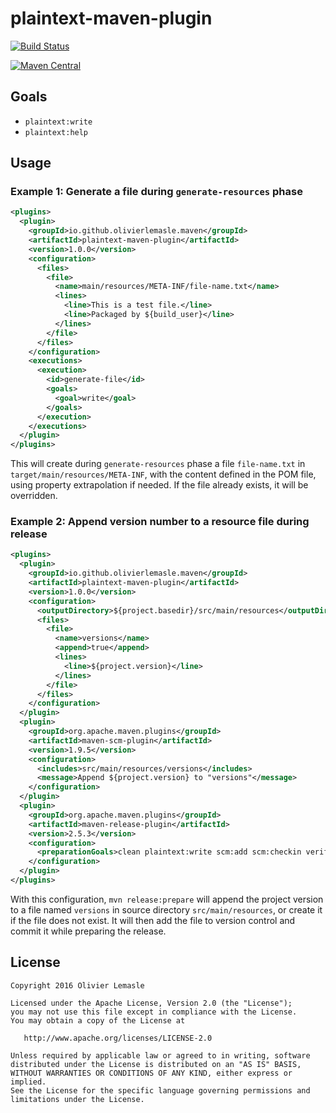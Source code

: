 plaintext-maven-plugin
======================

[![Build Status](https://travis-ci.org/olivierlemasle/plaintext-maven-plugin.svg?branch=master)](https://travis-ci.org/olivierlemasle/plaintext-maven-plugin)

[![Maven Central](https://maven-badges.herokuapp.com/maven-central/io.github.olivierlemasle.maven/plaintext-maven-plugin/badge.svg)](https://maven-badges.herokuapp.com/maven-central/io.github.olivierlemasle.maven/plaintext-maven-plugin)

Goals
-----

- `plaintext:write`
- `plaintext:help`

Usage
-----

### Example 1: Generate a file during `generate-resources` phase

```xml
<plugins>
  <plugin>
    <groupId>io.github.olivierlemasle.maven</groupId>
    <artifactId>plaintext-maven-plugin</artifactId>
    <version>1.0.0</version>
    <configuration>
      <files>
        <file>
          <name>main/resources/META-INF/file-name.txt</name>
          <lines>
            <line>This is a test file.</line>
            <line>Packaged by ${build_user}</line>
          </lines>
        </file>
      </files>
    </configuration>
    <executions>
      <execution>
        <id>generate-file</id>
        <goals>
          <goal>write</goal>
        </goals>
      </execution>
    </executions>
  </plugin>
</plugins>
```

This will create during `generate-resources` phase a file `file-name.txt` in
`target/main/resources/META-INF`, with the content defined in the POM file, using property
extrapolation if needed. If the file already exists, it will be overridden.

### Example 2: Append version number to a resource file during release

```xml
<plugins>
  <plugin>
    <groupId>io.github.olivierlemasle.maven</groupId>
    <artifactId>plaintext-maven-plugin</artifactId>
    <version>1.0.0</version>
    <configuration>
      <outputDirectory>${project.basedir}/src/main/resources</outputDirectory>
      <files>
        <file>
          <name>versions</name>
          <append>true</append>
          <lines>
            <line>${project.version}</line>
          </lines>
        </file>
      </files>
    </configuration>
  </plugin>
  <plugin>
    <groupId>org.apache.maven.plugins</groupId>
    <artifactId>maven-scm-plugin</artifactId>
    <version>1.9.5</version>
    <configuration>
      <includes>src/main/resources/versions</includes>
      <message>Append ${project.version} to "versions"</message>
    </configuration>
  </plugin>
  <plugin>
    <groupId>org.apache.maven.plugins</groupId>
    <artifactId>maven-release-plugin</artifactId>
    <version>2.5.3</version>
    <configuration>
      <preparationGoals>clean plaintext:write scm:add scm:checkin verify</preparationGoals>
    </configuration>
  </plugin>
</plugins>
```

With this configuration, `mvn release:prepare` will append the project version to a file
named `versions` in source directory `src/main/resources`, or create it if the file does not exist.
It will then add the file to version control and commit it while preparing the release.


License
-------

```
Copyright 2016 Olivier Lemasle

Licensed under the Apache License, Version 2.0 (the "License");
you may not use this file except in compliance with the License.
You may obtain a copy of the License at

   http://www.apache.org/licenses/LICENSE-2.0

Unless required by applicable law or agreed to in writing, software
distributed under the License is distributed on an "AS IS" BASIS,
WITHOUT WARRANTIES OR CONDITIONS OF ANY KIND, either express or implied.
See the License for the specific language governing permissions and
limitations under the License.
```
